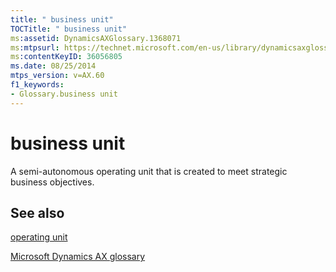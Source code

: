 ```yaml
---
title: " business unit"
TOCTitle: " business unit"
ms:assetid: DynamicsAXGlossary.1368071
ms:mtpsurl: https://technet.microsoft.com/en-us/library/dynamicsaxglossary.1368071(v=AX.60)
ms:contentKeyID: 36056805
ms.date: 08/25/2014
mtps_version: v=AX.60
f1_keywords:
- Glossary.business unit
---
```


# business unit

A semi-autonomous operating unit that is created to meet strategic business objectives.

## See also

[operating unit](operating-unit.md)

[Microsoft Dynamics AX glossary](glossary/microsoft-dynamics-ax-glossary.md)

  



